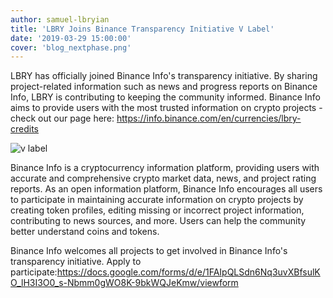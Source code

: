```yaml
---
author: samuel-lbryian
title: 'LBRY Joins Binance Transparency Initiative V Label'
date: '2019-03-29 15:00:00'
cover: 'blog_nextphase.png'
---
```

LBRY has officially joined Binance Info's transparency initiative. By sharing project-related information such as news and progress reports on Binance Info, LBRY is contributing to keeping the community informed. Binance Info aims to provide users with the most trusted information on crypto projects - check out our page here: https://info.binance.com/en/currencies/lbry-credits

![v label](https://spee.ch/@lbrynews:0/vlabel.png)

Binance Info is a cryptocurrency information platform, providing users with accurate and comprehensive crypto market data, news, and project rating reports. As an open information platform, Binance Info encourages all users to participate in maintaining accurate information on crypto projects by creating token profiles, editing missing or incorrect project information, contributing to news sources, and more. Users can help the community better understand coins and tokens.

Binance Info welcomes all projects to get involved in Binance Info's transparency initiative. Apply to participate:https://docs.google.com/forms/d/e/1FAIpQLSdn6Nq3uvXBfsulKO_lH3I3O0_s-Nbmm0gWO8K-9bkWQJeKmw/viewform
